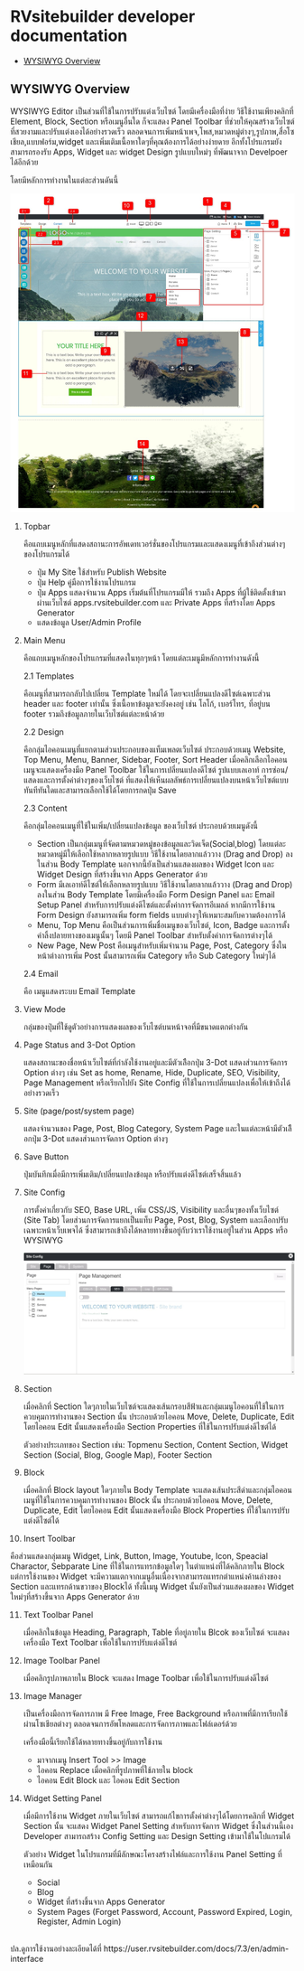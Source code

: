 # RVsitebuilder developer documentation

- [WYSIWYG Overview](#wysiwyg-overview)

## WYSIWYG Overview

WYSIWYG Editor เป็นส่วนที่ใช้ในการปรับแต่งเว็บไซต์ โดยมีเครื่องมือที่ง่าย วิธีใช้งานเพียงคลิกที่ Element, Block, Section หรือเมนูอื่นใด ก็จะแสดง Panel Toolbar ที่ช่วยให้คุณสร้างเว็บไซต์ที่สวยงามและปรับแต่งเองได้อย่างรวดเร็ว ตลอดจนการเพิ่มหน้าเพจ,โพส,หมวดหมู่ต่างๆ,รูปภาพ,สื่อโซเชียล,แบบฟอร์ม,widget และเพิ่มเติมเนื้อหาใดๆที่คุณต้องการได้อย่างง่ายดาย อีกทั้งโปรแกรมยังสามารถรองรับ Apps, Widget และ widget Design รูปแบบใหม่ๆ ที่พัฒนาจาก Develpoer ได้อีกด้วย

โดยมีหลักการทำงานในแต่ละส่วนดันนี้

![DeveloperDashboard](images/wys_overview/wys-overview-number.jpg)

1.  Topbar

    คือแถบเมนูหลักที่แสดงสถานะการอัพเดทเวอร์ชั่นของโปรแกรมและแสดงเมนูที่เข้าถึงส่วนต่างๆของโปรแกรมได้<br>

    - ปุ่ม My Site ใช้สำหรับ Publish Website
    - ปุ่ม Help คู่มือการใช้งานโปรแกรม
    - ปุ๋ม Apps แสดงจำนวน Apps เริ่มต้นที่โปรแกรมมีให้ รวมถึง Apps ที่ผู้ใช้ติดตั้งเข้ามาผ่านเว็บไซต์ apps.rvsitebuilder.com และ Private Apps ที่สร้างโดย Apps Generator
    - แสดงข้อมูล User/Admin Profile

2.  Main Menu

    คือแถบเมนูหลักของโปรแกรมที่แสดงในทุกๆหน้า โดยแต่ละเมนูมีหลักการทำงานดังนี้

    2.1 Templates

    คือเมนูที่สามารถกลับไปเปลี่ยน Template ใหม่ได้ โดยจะเปลี่ยนแปลงดีไซต์เฉพาะส่วน header และ footer เท่านั้น ซึ่งเนื้อหาข้อมูลจะยังคงอยู่ เช่น โลโก้, เบอร์โทร, ที่อยู่บน footer รวมถึงข้อมูลภายในเว็บไซต์แต่ละหน้าด้วย

    2.2 Design

    คือกลุ่มไอคอนเมนูที่แยกตามส่วนประกอบของแท็มเพลตเว็บไซต์ ประกอบด้วยเมนู Website, Top Menu, Menu, Banner, Sidebar, Footer, Sort Header เมื่อคลิกเลือกไอคอนเมนูจะแสดงเครื่องมือ Panel Toolbar ใช้ในการเปลี่ยนแปลงดีไซต์ รูปแบบเลเอาท์ การซ่อน/แสดงและการตั้งค่าต่างๆของเว็บไซต์ ที่แสดงให้เห็นผลลัพธ์การเปลี่ยนแปลงบนหน้าเว็บไซต์แบบทันทีทันใดและสามารถเลือกใช้ได้โดยการกดปุ่ม Save

    2.3 Content

    คือกลุ่มไอคอนเมนูที่ใช้ในเพิ่ม/เปลี่ยนแปลงข้อมูล ของเว็บไซต์ ประกอบด้วยเมนูดังนี้

    - Section เป็นกลุ่มเมนูที่จัดตามหมวดหมู่ของข้อมูลและวิดเจ็ต(Social,blog) โดยแต่ละหมวดหมู่มีให้เลือกใช้หลากหลายรูปแบบ วิธีใช้งานโดยลากแล้ววาง (Drag and Drop) ลงในส่วน Body Template นอกจากนี้ยังเป็นส่วนแสดงผลของ Widget Icon และ Widget Design ที่สร้างขึ้นจาก Apps Generator ด้วย
    - Form มีเลเอาท์ดีไซต์ให้เลือกหลายรูปแบบ วิธีใช้งานโดยลากแล้ววาง (Drag and Drop) ลงในส่วน Body Template โดยมีเครื่องมือ Form Design Panel และ Email Setup Panel สำหรับการปรับแต่งดีไซต์และตั้งค่าการจัดการอีเมลล์ หากมีการใช้งาน Form Design ยังสามารถเพิ่ม form fields แบบต่างๆให้เหมาะสมกับความต้องการได้
    - Menu, Top Menu คือเป็นส่วนการเพิ่มชื่อเมนูของเว็บไซต์, Icon, Badge และการตั้งค่าลิ้งปลายทางของเมนูนั้นๆ โดยมี Panel Toolbar สำหรับตั้งค่าการจัดการต่างๆได้
    - New Page, New Post คือเมนูสำหรับเพิ่มจำนวน Page, Post, Category ซึ่งในหน้าต่างการเพิ่ม Post นั้นสามารถเพิ่ม Category หรือ Sub Category ใหม่ๆได้


    2.4 Email

    คือ เมนูแสดงระบบ Email Template

3.  View Mode

    กลุ่มของปุ่มที่ใช้ดูตัวอย่างการแสดงผลของเว็บไซต์บนหน้าจอที่มีขนาดแตกต่างกัน

4.  Page Status and 3-Dot Option

    แสดงสถานะของชื่อหน้าเว็บไซต์ที่กำลังใช้งานอยู่และมีตัวเลืิอกปุ่ม 3-Dot แสดงส่วนการจัดการ Option ต่างๆ เช่น Set as home, Rename, Hide, Duplicate, SEO, Visibility, Page Management หรือเรียกไปยัง Site Config ที่ใช้ในการเปลี่ยนแปลงเพื่อให้เข้าถึงได้อย่างรวดเร็ว

5.  Site (page/post/system page)

    แสดงจำนวนของ Page, Post, Blog Category, System Page และในแต่ละหน้ามีตัวเลืิอกปุ่ม 3-Dot แสดงส่วนการจัดการ Option ต่างๆ

6.  Save Button

    ปุ่มบันทึกเมื่อมีการเพิ่มเติม/เปลี่ยนแปลงข้อมุล หรือปรับแต่งดีไซต์เสร็จสิ้นแล้ว

7.  Site Config

    การตั้งค่าเกี่ยวกับ SEO, Base URL, เพิ่ม CSS/JS, Visibility และอื่นๆของทั้งเว็บไซต์ (Site Tab) โดยส่วนการจัดการแยกเป็นแท็บ Page, Post, Blog, System และเลือกปรับเฉพาะหน้าเว็บเพจได้ ซึ่งสามารถเข้าถึงได้หลายทางขึ้นอยู่กับว่าเราใช้งานอยู่ในส่วน Apps หรือ WYSIWYG

    ![DeveloperDashboard](images/wys_overview/siteconfig.jpg)

8.  Section

    เมื่อคลิกที่ Section ใดๆภายในเว็บไซต์จะแสดงเส้นกรอบสีฟ้าและกลุ่มเมนูไอคอนที่ใช้ในการควบคุมการทำงานของ Section นั้น ประกอบด้วยไอคอน Move, Delete, Duplicate, Edit โดยไอคอน Edit นั้นแสดงเครื่องมือ Section Properties ที่ใช้ในการปรับแต่งดีไซต์ได้

    ตัวอย่างประเภทของ Section เช่น: Topmenu Section, Content Section, Widget Section (Social, Blog, Google Map), Footer Section

9.  Block

    เมื่อคลิกที่ Block layout ใดๆภายใน Body Template จะแสดงเส้นประสีดำและกลุ่มไอคอนเมนูที่ใช้ในการควบคุมการทำงานของ Block นั้น ประกอบด้วยไอคอน Move, Delete, Duplicate, Edit โดยไอคอน Edit นั้นแสดงเครื่องมือ Block Properties ที่ใช้ในการปรับแต่งดีไซต์ได้

10. Insert Toolbar

คือส่วนแสดงกลุ่มเมนู Widget, Link, Button, Image, Youtube, Icon, Speacial Charactor, Sebparate Line ที่ใช้ในการแทรกข้อมูลใดๆ ในตำแหน่งที่ได้คลิกภายใน Block แต่การใช้งานของ Widget จะมีความแตกจากเมนูอื่นเนื่องจากสามารถแทรกตำแหน่งค้านล่างของ Section และแทรกด้านขวาของ ฺBlockได้ ทั้งนี้เมนู Widget นั้นยังเป็นส่วนแสดงผลของ Widget ใหม่ๆที่สร้างขึ้นจาก Apps Generator ด้วย

11. Text Toolbar Panel


    เมื่อคลิกในข้อมูล Heading, Paragraph, Table ที่อยู่ภายใน Blcok ของเว็บไซต์ จะแสดงเครื่องมือ Text Toolbar เพื่อใช้ในการปรับแต่งดีไซต์

12. Image Toolbar Panel


    เมื่อคลิกรูปภาพภายใน Block จะแสดง Image Toolbar เพื่อใช้ในการปรับแต่งดีไซต์

13. Image Manager


    เป็นเครื่องมือการจัดการภาพ มี Free Image, Free Background หรือภาพที่มีการเรียกใช้ผ่านโซเชียลต่างๆ ตลอดจนการอัพโหลดและการจัดการภาพและโฟล์เดอร์ด้วย

    เครื่องมือนี้เรียกใช้ได้หลายทางขึ้นอยู่กับการใช้งาน

    - มาจากเมนู Insert Tool >> Image
    - ไอคอน Replace เมื่อคลิกที่รูปภาพที่ใช้ภายใน block
    - ไอคอน Edit Block และ ไอคอน Edit Section

14. Widget Setting Panel


    เมื่อมีการใช้งาน Widget ภายในเว็บไซต์ สามารถแก้ไขการตั้งค่าต่างๆได้โดยการคลิกที่ Widget Section นั้น จะแสดง Widget Panel Setting สำหรับการจัดการ Widget ซึ่งในส่วนนี้เอง Developer สามารถสร้าง Config Setting และ Design Setting เข้ามาใช้ในโปแกรมได้

    ตัวอย่าง Widget ในโปรแกรมที่มีลักษณะโครงสร้างไฟล์และการใช้งาน Panel Setting ที่เหมือนกัน

    - Social
    - Blog
    - Widget ที่สร้างขึ้นจาก Apps Generator
    - System Pages (Forget Password, Account, Password Expired, Login, Register, Admin Login)

<br>
ปล.ดูการใช้งานอย่างละเอียดได้ที่ https://user.rvsitebuilder.com/docs/7.3/en/admin-interface
